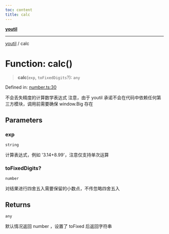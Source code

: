 ```yaml
---
toc: content
title: calc
---
```

[**youtil**](../README.md)

***

[youtil](../globals.md) / calc

# Function: calc()

> **calc**(`exp`, `toFixedDigits`?): `any`

Defined in: [number.ts:30](https://github.com/sxei/youtil/blob/694ab8493a838606110abf86b5e5d35bb7326cbe/src/number.ts#L30)

不会丢失精度的计算数学表达式
注意，由于 youtil 承诺不会在代码中依赖任何第三方模块，调用前需要确保 window.Big 存在

## Parameters

### exp

`string`

计算表达式，例如 '3.14+8.99'，注意仅支持单次运算

### toFixedDigits?

`number`

对结果进行四舍五入需要保留的小数点，不传忽略四舍五入

## Returns

`any`

默认情况返回 number ，设置了 toFixed 后返回字符串
